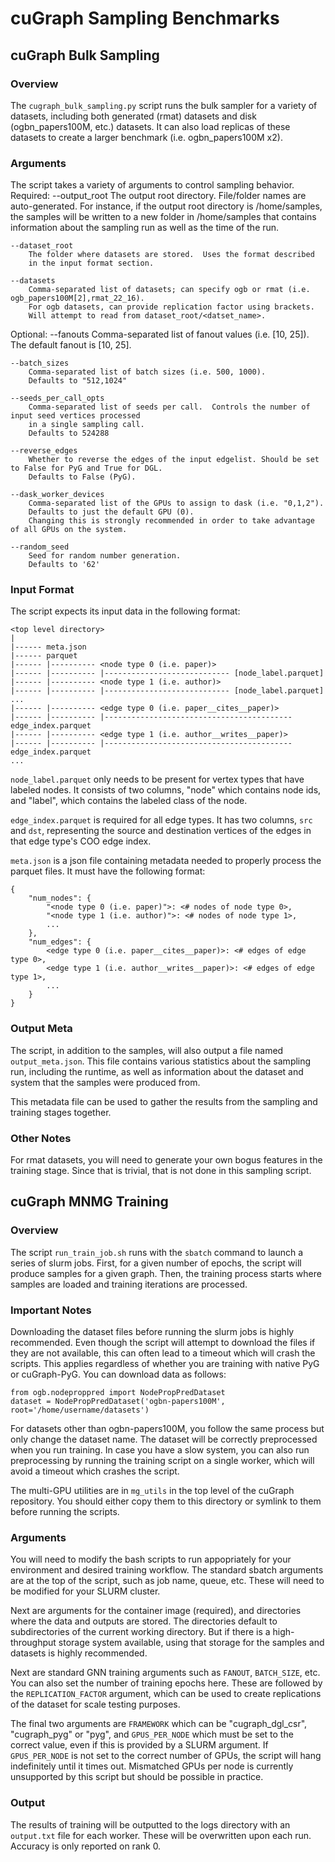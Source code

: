 # cuGraph Sampling Benchmarks

## cuGraph Bulk Sampling

### Overview
The `cugraph_bulk_sampling.py` script runs the bulk sampler for a variety of datasets, including
both generated (rmat) datasets and disk (ogbn_papers100M, etc.) datasets.  It can also load
replicas of these datasets to create a larger benchmark (i.e. ogbn_papers100M x2).

### Arguments
The script takes a variety of arguments to control sampling behavior.
Required:
    --output_root
        The output root directory.  File/folder names are auto-generated.
        For instance, if the output root directory is /home/samples,
        the samples will be written to a new folder in /home/samples that
        contains information about the sampling run as well as the time
        of the run.

    --dataset_root
        The folder where datasets are stored.  Uses the format described
        in the input format section.

    --datasets
        Comma-separated list of datasets; can specify ogb or rmat (i.e. ogb_papers100M[2],rmat_22_16).
        For ogb datasets, can provide replication factor using brackets.
        Will attempt to read from dataset_root/<datset_name>.

Optional:
    --fanouts
        Comma-separated list of fanout values (i.e. [10, 25]).
        The default fanout is [10, 25].

    --batch_sizes
        Comma-separated list of batch sizes (i.e. 500, 1000).
        Defaults to "512,1024"

    --seeds_per_call_opts
        Comma-separated list of seeds per call.  Controls the number of input seed vertices processed
        in a single sampling call.
        Defaults to 524288

    --reverse_edges
        Whether to reverse the edges of the input edgelist. Should be set to False for PyG and True for DGL.
        Defaults to False (PyG).

    --dask_worker_devices
        Comma-separated list of the GPUs to assign to dask (i.e. "0,1,2").
        Defaults to just the default GPU (0).
        Changing this is strongly recommended in order to take advantage of all GPUs on the system.

    --random_seed
        Seed for random number generation.
        Defaults to '62'


### Input Format
The script expects its input data in the following format:
```
<top level directory>
|
|------ meta.json
|------ parquet
|------ |---------- <node type 0 (i.e. paper)>
|------ |---------- |---------------------------- [node_label.parquet]
|------ |---------- <node type 1 (i.e. author)>
|------ |---------- |---------------------------- [node_label.parquet]
...
|------ |---------- <edge type 0 (i.e. paper__cites__paper)>
|------ |---------- |------------------------------------------ edge_index.parquet
|------ |---------- <edge type 1 (i.e. author__writes__paper)>
|------ |---------- |------------------------------------------ edge_index.parquet
...

```

`node_label.parquet` only needs to be present for vertex types that have labeled
nodes. It consists of two columns, "node" which contains node ids, and "label",
which contains the labeled class of the node.

`edge_index.parquet` is required for all edge types.  It has two columns, `src`
and `dst`, representing the source and destination vertices of the edges in that
edge type's COO edge index.

`meta.json` is a json file containing metadata needed to properly process
the parquet files.  It must have the following format:
```
{
    "num_nodes": {
        "<node type 0 (i.e. paper)">: <# nodes of node type 0>,
        "<node type 1 (i.e. author)">: <# nodes of node type 1>,
        ...
    },
    "num_edges": {
        <edge type 0 (i.e. paper__cites__paper)>: <# edges of edge type 0>,
        <edge type 1 (i.e. author__writes__paper)>: <# edges of edge type 1>,
        ...
    }
}
```

### Output Meta
The script, in addition to the samples, will also output a file named `output_meta.json`.
This file contains various statistics about the sampling run, including the runtime,
as well as information about the dataset and system that the samples were produced from.

This metadata file can be used to gather the results from the sampling and training stages
together.

### Other Notes
For rmat datasets, you will need to generate your own bogus features in the training stage.
Since that is trivial, that is not done in this sampling script.

## cuGraph MNMG Training

### Overview
The script `run_train_job.sh` runs with the `sbatch` command to launch a series of slurm jobs.
First, for a given number of epochs, the script will produce samples for a given graph.
Then, the training process starts where samples are loaded and training iterations are
processed.

### Important Notes
Downloading the dataset files before running the slurm jobs is highly recommended.  Even though
the script will attempt to download the files if they are not available, this can often
lead to a timeout which will crash the scripts.  This applies regardless of whether you are training
with native PyG or cuGraph-PyG.  You can download data as follows:

```
from ogb.nodeproppred import NodePropPredDataset
dataset = NodePropPredDataset('ogbn-papers100M', root='/home/username/datasets')
```

For datasets other than ogbn-papers100M, you follow the same process but only change the dataset name.
The dataset will be correctly preprocessed when you run training.  In case you have a slow system, you
can also run preprocessing by running the training script on a single worker, which will avoid a timeout
which crashes the script.

The multi-GPU utilities are in `mg_utils` in the top level of the cuGraph repository.  You should either
copy them to this directory or symlink to them before running the scripts.

### Arguments
You will need to modify the bash scripts to run appopriately for your environment and
desired training workflow.  The standard sbatch arguments are at the top of the script, such as
job name, queue, etc.  These will need to be modified for your SLURM cluster.

Next are arguments for the container image (required),
and directories where the data and outputs are stored.  The directories default to subdirectories
of the current working directory.  But if there is a high-throughput storage system available,
using that storage for the samples and datasets is highly recommended.

Next are standard GNN training arguments such as `FANOUT`, `BATCH_SIZE`, etc.  You can also set
the number of training epochs here.  These are followed by the `REPLICATION_FACTOR` argument, which
can be used to create replications of the dataset for scale testing purposes.

The final two arguments are `FRAMEWORK` which can be "cugraph_dgl_csr", "cugraph_pyg" or "pyg", and `GPUS_PER_NODE`
which must be set to the correct value, even if this is provided by a SLURM argument.  If `GPUS_PER_NODE`
is not set to the correct number of GPUs, the script will hang indefinitely until it times out.  Mismatched
GPUs per node is currently unsupported by this script but should be possible in practice.

### Output
The results of training will be outputted to the logs directory with an `output.txt` file for each worker.
These will be overwritten upon each run.  Accuracy is only reported on rank 0.
